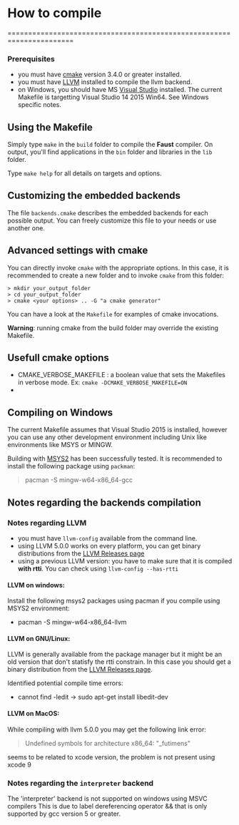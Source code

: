 
# How to compile
======================================================================

### Prerequisites
- you must have [cmake](https://cmake.org/) version 3.4.0 or greater installed.
- you must have [LLVM](http://llvm.org/) installed to compile the llvm backend.
- on Windows, you should have MS [Visual Studio](http://www.microsoft.com/express/) installed. The current Makefile is targetting Visual Studio 14 2015 Win64. See Windows specific notes.


## Using the Makefile

Simply type `make` in the `build` folder to compile the **Faust** compiler.
On output, you'll find applications in the `bin` folder and libraries in the `lib` folder.

Type `make help` for all details on targets and options.

## Customizing the embedded backends

The file `backends.cmake` describes the embedded backends for each possible output.
You can freely customize this file to your needs or use another one.


## Advanced settings with cmake

You can directly invoke `cmake` with the appropriate options. In this case, it is recommended to create a new folder and to invoke `cmake` from this folder:

`> mkdir your_output_folder`  
`> cd your_output_folder`  
`> cmake <your options> .. -G "a cmake generator"`

You can have a look at the `Makefile` for examples of cmake invocations.

**Warning**: running cmake from the build folder may override the existing Makefile.


## Usefull cmake options

- CMAKE_VERBOSE_MAKEFILE : a boolean value that sets the Makefiles in verbose mode. Ex: `cmake -DCMAKE_VERBOSE_MAKEFILE=ON`
-


## Compiling on Windows
The current Makefile assumes that Visual Studio 2015 is installed, however you can use any other development environment including Unix like environments like MSYS or MINGW.

Building with [MSYS2](http://www.msys2.org/) has been successfully tested. It is recommended to install the following package using `packman`:
> pacman -S mingw-w64-x86_64-gcc


## Notes regarding the backends compilation

### Notes regarding LLVM
- you must have `llvm-config` available from the command line.
- using LLVM 5.0.0 works on every platform, you can get binary distributions from the [LLVM Releases page](http://releases.llvm.org/)
- using a previous LLVM version: you have to make sure that it is compiled **with rtti**. You can check using `llvm-config --has-rtti`

#### LLVM on windows:
Install the following msys2 packages using pacman if you compile using MSYS2 environment:
- pacman -S mingw-w64-x86_64-llvm

#### LLVM on GNU/Linux:
LLVM is generally available from the package manager but it might be an old version that don't statisfy the rtti constrain. In this case you should get a binary distribution from the [LLVM Releases page](http://releases.llvm.org/).

Identified potential compile time errors:
- cannot find -ledit -> sudo apt-get install libedit-dev

#### LLVM on MacOS:

While compiling with llvm 5.0.0 you may get the following link error:
> Undefined symbols for architecture x86_64: "\_futimens"

seems to be related to xcode version, the problem is not present using xcode 9


### Notes regarding the `interpreter` backend
The 'interpreter' backend is not supported on windows using MSVC compilers
This is due to label dereferencing operator && that is only supported by gcc version 5 or greater.
